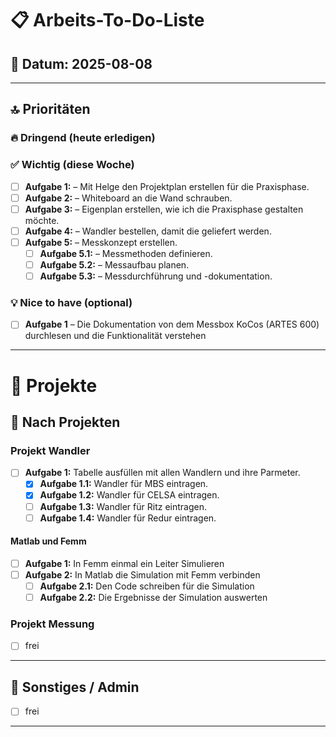 # 📋 Arbeits-To-Do-Liste

## 📅 Datum: 2025-08-08

---

## 🔝 Prioritäten

### 🔥 **Dringend (heute erledigen)**

### ✅ **Wichtig (diese Woche)**

- [ ] **Aufgabe 1:** – Mit Helge den Projektplan erstellen für die Praxisphase.
- [ ] **Aufgabe 2:** – Whiteboard an die Wand schrauben.
- [ ] **Aufgabe 3:** – Eigenplan erstellen, wie ich die Praxisphase gestalten möchte.
- [ ] **Aufgabe 4:** – Wandler bestellen, damit die geliefert werden.
- [ ] **Aufgabe 5:** – Messkonzept erstellen.
  - [ ] **Aufgabe 5.1:** – Messmethoden definieren.
  - [ ] **Aufgabe 5.2:** – Messaufbau planen.
  - [ ] **Aufgabe 5.3:** – Messdurchführung und -dokumentation.

### 💡 **Nice to have (optional)**

- [ ] **Aufgabe 1** – Die Dokumentation von dem Messbox KoCos (ARTES 600) durchlesen und die Funktionalität verstehen

---

# 📂 Projekte

## 📁 Nach Projekten

### Projekt Wandler

- [ ] **Aufgabe 1:** Tabelle ausfüllen mit allen Wandlern und ihre Parmeter.
  - [x] **Aufgabe 1.1:** Wandler für MBS eintragen.
  - [x] **Aufgabe 1.2:** Wandler für CELSA eintragen.
  - [ ] **Aufgabe 1.3:** Wandler für Ritz eintragen.
  - [ ] **Aufgabe 1.4:** Wandler für Redur eintragen.

#### Matlab und Femm

- [ ] **Aufgabe 1:** In Femm einmal ein Leiter Simulieren
- [ ] **Aufgabe 2:** In Matlab die Simulation mit Femm verbinden
  - [ ] **Aufgabe 2.1:** Den Code schreiben für die Simulation
  - [ ] **Aufgabe 2.2:** Die Ergebnisse der Simulation auswerten

### Projekt Messung

- [ ] frei

---

## 🧩 Sonstiges / Admin

- [ ] frei

---
